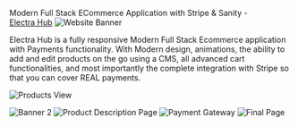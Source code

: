 Modern Full Stack ECommerce Application with Stripe & Sanity - <br>
[Electra Hub](https://electra-hub.vercel.app/)
![Website Banner](https://user-images.githubusercontent.com/70088342/160780701-7bb38a57-76bd-49a2-a4ec-49f89c50a7c7.png)

Electra Hub is a fully responsive Modern Full Stack Ecommerce application with Payments functionality. With Modern design, animations, the ability to add and edit products on the go using a CMS, all advanced cart functionalities, and most importantly the complete integration with Stripe so that you can cover REAL payments.

![Products View](https://user-images.githubusercontent.com/70088342/160780206-9cfe7c0a-3d8e-4a20-a055-b12efebe6c30.png)

![Banner 2](https://user-images.githubusercontent.com/70088342/160780265-692d37ac-7209-4d53-957a-e94b37d123c0.png)
![Product Description Page](https://user-images.githubusercontent.com/70088342/160780381-7c947640-422e-4729-abae-21911e9bc716.png)
![Payment Gateway](https://user-images.githubusercontent.com/70088342/160780549-111ed048-cd4b-4740-b2fd-2c6fc3520c52.png)
![Final Page](https://user-images.githubusercontent.com/70088342/160780884-22d6025e-9b7d-4493-8136-b3dfbf00a32f.png)